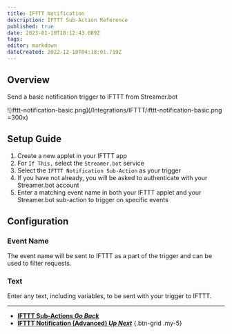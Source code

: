 ```yaml
---
title: IFTTT Notification
description: IFTTT Sub-Action Reference
published: true
date: 2023-01-10T18:12:43.089Z
tags: 
editor: markdown
dateCreated: 2022-12-10T04:18:01.719Z
---
```


## Overview
Send a basic notification trigger to IFTTT from Streamer.bot

![ifttt-notification-basic.png](/Integrations/IFTTT/ifttt-notification-basic.png =300x)

## Setup Guide
1. Create a new applet in your IFTTT app
2. For `If This,` select the `Streamer.bot` service
3. Select the `IFTTT Notification Sub-Action` as your trigger
4. If you have not already, you will be asked to authenticate with your Streamer.bot account
5. Enter a matching event name in both your IFTTT applet and your Streamer.bot sub-action to trigger on specific events

## Configuration
### Event Name
The event name will be sent to IFTTT as a part of the trigger and can be used to filter requests.

### Text
Enter any text, including variables, to be sent with your trigger to IFTTT.

---

- [<i class="mdi mdi-chevron-left"></i> **IFTTT Sub-Actions *Go Back***](/en/Sub-Actions/IFTTT)
- [<i class="mdi mdi-chevron-right"></i> **IFTTT Notification (Advanced) *Up Next***](/en/Sub-Actions/IFTTT/Notification-Advanced)
{.btn-grid .my-5}